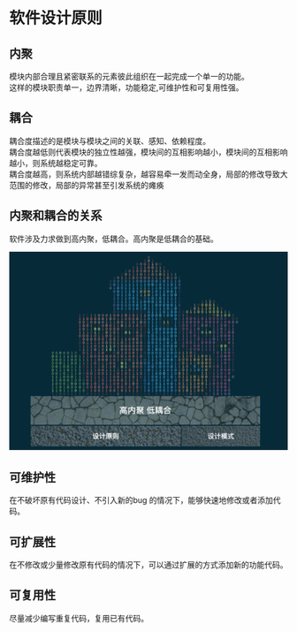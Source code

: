 # 软件设计原则

## 内聚

模块内部合理且紧密联系的元素彼此组织在一起完成一个单一的功能。  
这样的模块职责单一，边界清晰，功能稳定,可维护性和可复用性强。

## 耦合

耦合度描述的是模块与模块之间的关联、感知、依赖程度。  
耦合度越低则代表模块的独立性越强，模块间的互相影响越小，模块间的互相影响越小，则系统越稳定可靠。  
耦合度越高，则系统内部越错综复杂，越容易牵一发而动全身，局部的修改导致大范围的修改，局部的异常甚至引发系统的瘫痪

## 内聚和耦合的关系

软件涉及力求做到高内聚，低耦合。高内聚是低耦合的基础。

![软件结构](software_design_principles_1.png)

## 可维护性

在不破坏原有代码设计、不引入新的bug 的情况下，能够快速地修改或者添加代码。

## 可扩展性

在不修改或少量修改原有代码的情况下，可以通过扩展的方式添加新的功能代码。

## 可复用性

尽量减少编写重复代码，复用已有代码。
